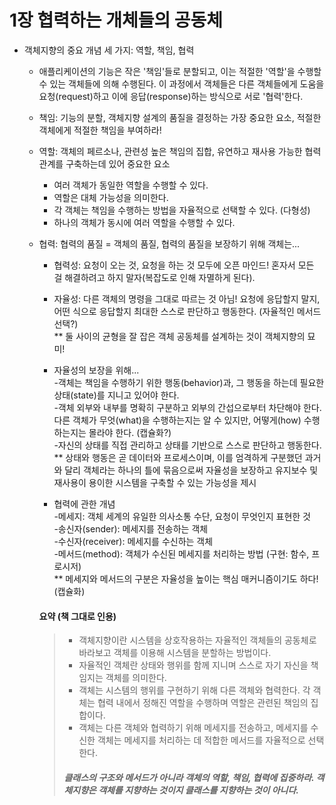 # 1장 협력하는 개체들의 공동체   
   
- 객체지향의 중요 개념 세 가지: 역할, 책임, 협력
  
  - 애플리케이션의 기능은 작은 '책임'들로 분할되고, 이는 적절한 '역할'을 수행할 수 있는 객체들에 의해 수행된다. 이 과정에서 객체들은 다른 객체들에게 도움을 요청(request)하고 이에 응답(response)하는 방식으로 서로 '협력'한다.
   
  - 책임: 기능의 분할, 객체지향 설계의 품질을 결정하는 가장 중요한 요소, 적절한 객체에게 적절한 책임을 부여하라!
    
  - 역할: 객체의 페르소나, 관련성 높은 책임의 집합, 유연하고 재사용 가능한 협력 관계를 구축하는데 있어 중요한 요소
      - 여러 객체가 동일한 역할을 수행할 수 있다.
      - 역할은 대체 가능성을 의미한다.
      - 각 객체는 책임을 수행하는 방법을 자율적으로 선택할 수 있다. (다형성)
      - 하나의 객체가 동시에 여러 역할을 수행할 수 있다.
        
  - 협력: 협력의 품질 = 객체의 품질, 협력의 품질을 보장하기 위해 객체는...
      - 협력성: 요청이 오는 것, 요청을 하는 것 모두에 오픈 마인드! 혼자서 모든 걸 해결하려고 하지 말자(복잡도로 인해 자멸하게 된다).
      - 자율성: 다른 객체의 명령을 그대로 따르는 것 아님! 요청에 응답할지 말지, 어떤 식으로 응답할지 최대한 스스로 판단하고 행동한다. (자율적인 메서드 선택?)   
      ** 둘 사이의 균형을 잘 잡은 객체 공동체를 설계하는 것이 객체지향의 묘미!
        
      - 자율성의 보장을 위해...   
        -객체는 책임을 수행하기 위한 행동(behavior)과, 그 행동을 하는데 필요한 상태(state)를 지니고 있어야 한다.   
        -객체 외부와 내부를 명확히 구분하고 외부의 간섭으로부터 차단해야 한다. 다른 객체가 무엇(what)을 수행하는지는 알 수 있지만, 어떻게(how) 수행하는지는 몰라야 한다. (캡슐화?)   
        -자신의 상태를 직접 관리하고 상태를 기반으로 스스로 판단하고 행동한다.   
        ** 상태와 행동은 곧 데이터와 프로세스이며, 이를 엄격하게 구분했던 과거와 달리 객체라는 하나의 틀에 묶음으로써 자율성을 보장하고 유지보수 및 재사용이 용이한 시스템을 구축할 수 있는 가능성을 제시
        
      - 협력에 관한 개념   
        -메세지: 객체 세계의 유일한 의사소통 수단, 요청이 무엇인지 표현한 것   
        -송신자(sender): 메세지를 전송하는 객체   
        -수신자(receiver): 메세지를 수신하는 객체   
        -메서드(method): 객체가 수신된 메세지를 처리하는 방법 (구현: 함수, 프로시저)   
        ** 메세지와 메서드의 구분은 자율성을 높이는 핵심 매커니즘이기도 하다! (캡슐화)   
 
   
    #### 요약 (책 그대로 인용)
    > - 객체지향이란 시스템을 상호작용하는 자율적인 객체들의 공동체로 바라보고 객체를 이용해 시스템을 분할하는 방법이다.
    > - 자율적인 객체란 상태와 행위를 함께 지니며 스스로 자기 자신을 책임지는 객체를 의미한다.
    > - 객체는 시스템의 행위를 구현하기 위해 다른 객체와 협력한다. 각 객체는 협력 내에서 정해진 역할을 수행하며 역할은 관련된 책임의 집합이다.
    > - 객체는 다른 객체와 협력하기 위해 메세지를 전송하고, 메세지를 수신한 객체는 메세지를 처리하는 데 적합한 메서드를 자율적으로 선택한다.
    >
    > ##### *클래스의 구조와 메서드가 아니라 객체의 역할, 책임, 협력에 집중하라. 객체지향은 객체를 지향하는 것이지 클래스를 지향하는 것이 아니다.*

       
    
        
        
